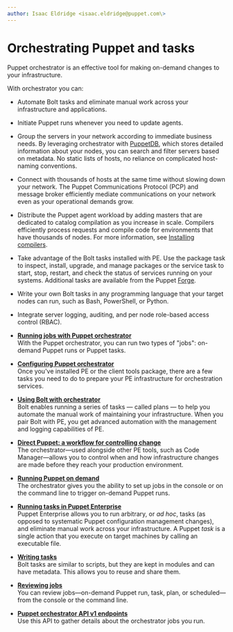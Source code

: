 ```yaml
---
author: Isaac Eldridge <isaac.eldridge@puppet.com\>
---
```


# Orchestrating Puppet and tasks

Puppet orchestrator is an effective tool for making on-demand changes to your infrastructure.

With orchestrator you can:

-   Automate Bolt tasks and eliminate manual work across your infrastructure and applications.
-   Initiate Puppet runs whenever you need to update agents.

-   Group the servers in your network according to immediate business needs. By leveraging orchestrator with [PuppetDB](https://puppet.com/docs/puppetdb/5.2/index.html), which stores detailed information about your nodes, you can search and filter servers based on metadata. No static lists of hosts, no reliance on complicated host-naming conventions.

-   Connect with thousands of hosts at the same time without slowing down your network. The Puppet Communications Protocol \(PCP\) and message broker efficiently mediate communications on your network even as your operational demands grow.

-   Distribute the Puppet agent workload by adding masters that are dedicated to catalog compilation as you increase in scale. Compilers efficiently process requests and compile code for environments that have thousands of nodes. For more information, see [Installing compilers](installing_compile_masters.md#).

-   Take advantage of the Bolt tasks installed with PE. Use the package task to inspect, install, upgrade, and manage packages or the service task to start, stop, restart, and check the status of services running on your systems. Additional tasks are available from the Puppet [Forge](https://forge.puppet.com/).

-   Write your own Bolt tasks in any programming language that your target nodes can run, such as Bash, PowerShell, or Python.

-   Integrate server logging, auditing, and per node role-based access control \(RBAC\).


-   **[Running jobs with Puppet orchestrator](running_jobs_with_puppet_orchestrator_overview.md#)**  
With the Puppet orchestrator, you can run two types of "jobs": on-demand Puppet runs or Puppet tasks.
-   **[Configuring Puppet orchestrator](configuring_puppet_orchestrator.md#)**  
Once you've installed PE or the client tools package, there are a few tasks you need to do to prepare your PE infrastructure for orchestration services.
-   **[Using Bolt with orchestrator](bolt_configure_orchestrator.md#)**  
 Bolt enables running a series of tasks — called plans — to help you automate the manual work of maintaining your infrastructure. When you pair Bolt with PE, you get advanced automation with the management and logging capabilities of PE.
-   **[Direct Puppet: a workflow for controlling change](direct_puppet_a_workflow_for_controlling_change.md#)**  
The orchestrator—used alongside other PE tools, such as Code Manager—allows you to control when and how infrastructure changes are made before they reach your production environment.
-   **[Running Puppet on demand](running_puppet_on_demand_with_orch.md)**  
The orchestrator gives you the ability to set up jobs in the console or on the command line to trigger on-demand Puppet runs.
-   **[Running tasks in Puppet Enterprise](puppet_tasks_overview.md)**  
Puppet Enterprise allows you to run arbitrary, or *ad hoc*, tasks \(as opposed to systematic Puppet configuration management changes\), and eliminate manual work across your infrastructure. A Puppet *task* is a single action that you execute on target machines by calling an executable file.
-   **[Writing tasks](writing_tasks.md#)**  
Bolt tasks are similar to scripts, but they are kept in modules and can have metadata. This allows you to reuse and share them.
-   **[Reviewing jobs](reviewing_jobs.md)**  
You can review jobs—on-demand Puppet run, task, plan, or scheduled—from the console or the command line.
-   **[Puppet orchestrator API v1 endpoints](orchestrator_api_v1_endpoints.md)**  
Use this API to gather details about the orchestrator jobs you run.

